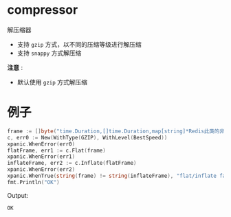 # compressor

解压缩器

- 支持 `gzip` 方式，以不同的压缩等级进行解压缩
- 支持 `snappy` 方式解压缩

**注意** :
- 默认使用 `gzip` 方式解压缩

# 例子

```go
frame := []byte("time.Duration,[]time.Duration,map[string]*Redis此类的非基础类型的slice或者map都需要辅助指明类型")
c, err0 := New(WithType(GZIP), WithLevel(BestSpeed))
xpanic.WhenError(err0)
flatFrame, err1 := c.Flat(frame)
xpanic.WhenError(err1)
inflateFrame, err2 := c.Inflate(flatFrame)
xpanic.WhenError(err2)
xpanic.WhenTrue(string(frame) != string(inflateFrame), "flat/inflate fail")
fmt.Println("OK")
```

Output:
```text
OK
```